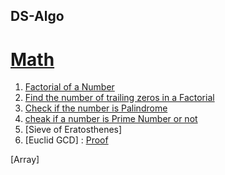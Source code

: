 ## DS-Algo

#  [Math](Math)
1.  [Factorial of a Number](factorial.java)
2.  [Find the number of trailing zeros in a Factorial](TrailingZeroes.java)
3.  [Check if the number is Palindrome](PalindromeNumber.java)
4.  [cheak if a number is Prime Number or not](isPrimeNumber.java)
5.  [Sieve of Eratosthenes]
6.  [Euclid GCD]  : [Proof](www.khanacademy.org/computing/computer-science/cryptography/modarithmetic/a/the-euclidean-algorithm)

[Array]
